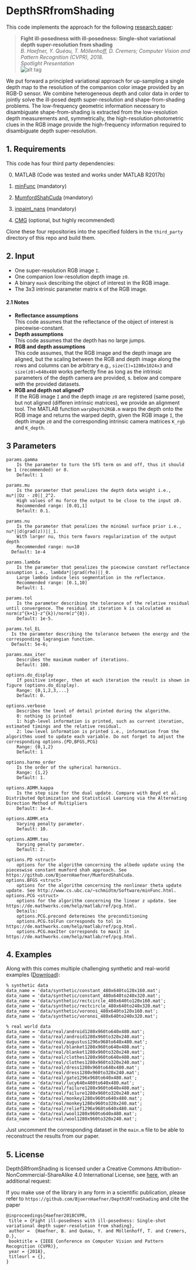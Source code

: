 # DepthSRfromShading
This code implements the approach for the following [research paper](https://vision.in.tum.de/members/haefner):

> **Fight ill-posedness with ill-posedness: Single-shot variational depth super-resolution from shading**  
> *B. Haefner, Y. Quéau, T. Möllenhoff, D. Cremers; Computer Vision and Pattern Recognition (CVPR), 2018.*  
> *Spotlight Presentation*  
![alt tag](https://vision.in.tum.de/_media/spezial/bib/haefner2018cvpr.png)

We put forward a principled variational approach for up-sampling a single depth map to the resolution of the companion color image provided by an RGB-D sensor. We combine heterogeneous depth and color data in order to jointly solve the ill-posed depth super-resolution and shape-from-shading problems. The low-frequency geometric information necessary to disambiguate shape-from-shading is extracted from the low-resolution depth measurements and, symmetrically, the high-resolution photometric clues in the RGB image provide the high-frequency information required to disambiguate depth super-resolution.

## 1. Requirements

This code has four third party dependencies:

0) MATLAB (Code was tested and works under MATLAB R2017b)

1) [minFunc](http://www.cs.ubc.ca/~schmidtm/Software/minFunc.html) (mandatory)

2) [MumfordShahCuda](https://github.com/BjoernHaefner/MumfordShahCuda) (mandatory)

3) [inpaint_nans](https://de.mathworks.com/matlabcentral/mlc-downloads/downloads/submissions/4551/versions/2/download/zip) (mandatory)

4) [CMG](http://www.cs.cmu.edu/%7Ejkoutis/cmg.html) (optional, but highly recommended)

Clone these four repositories into the specified folders in the `third_party` directory of this repo and build them.



## 2. Input

- One super-resolution RGB image `I`.
- One companion low-resolution depth image `z0`.
- A binary `mask` describing the object of interest in the RGB image.
- The 3x3 intrinsic parameter matrix `K` of the RGB image.

#### 2.1 Notes

- **Reflectance assumptions**  
This code assumes that the reflectance of the object of interest is piecewise-constant.
- **Depth assumptions**  
This code assumes that the depth has no large jumps.
- **RGB and depth assumptions**  
This code assumes, that the RGB image and the depth image are aligned, but the scaling between the RGB and depth image along the rows and columns can be arbitrary e.g., `size(I)=1280x1024x3` and `size(z0)=640x480` works perfectly fine as long as the intrinsic parameters of the depth camera are provided, s. below and compare with the provided datasets.
- **RGB and depth not aligned?**  
If the RGB image `I` and the depth image `z0` are registered (same pose), but not aligned (differen intrinsic matrices), we provide an alignment tool. The MATLAB function `warpDepth2RGB.m` warps the depth onto the RGB image and returns the warped depth, given the RGB image `I`, the depth image `z0` and the corresponding intrinsic camera matrices `K_rgb` and `K_depth`.




## 3 Parameters
```
params.gamma 
	Is the parameter to turn the SfS term on and off, thus it should be 1 (recommended) or 0.
	Default: 1
	
params.mu
	Is the parameter that penalizes the depth data weight i.e., mu*||Dz - z0||_2^2.
	High values of mu force the output to be close to the input z0.
	Recommended range: [0.01,1]
	Default: 0.1.
	
params.nu
	Is the parameter that penalizes the minimal surface prior i.e., nu*||d(grad(z))||_1.
	With larger nu, this term favors regularization of the output depth
	Recommended range: nu<10
  Default: 1e-4
	
params.lambda
	Is the parameter that penalizes the piecewise constant reflectance assumption i.e., lambda*||grad(rho)||_0.
	Large lambda induce less segmentation in the reflectance.
	Recommended range: [0.1,10]
	Default: 1.

params.tol
	Is the parameter describing the tolerance of the relative residual until convergence. The residual at iteration k is calculated as norm(z^{k+1}-z^{k})/norm(z^{0}).
	Default: 1e-5.

params.tol_EL
  Is the parameter describing the tolerance between the energy and the corresponding lagrangian function.
  Default: 5e-6;

params.max_iter
	Describes the maximum number of iterations.
	Default: 100.

options.do_display
	If positive integer, then at each iteration the result is shown in figure (options.do_display).
	Range: {0,1,2,3,...}
	Default: 0.

options.verbose
	Describes the level of detail printed during the algorithm.
	0: nothing is printed
	1: high-level information is printed, such as current iteration, estimated timings and the relative residual.
	2: low-level information is printed i.e., information from the algorithms used to update each variable. Do not forget to adjust the corresponding options.{PD,BFGS,PCG}
	Range: {0,1,2}
	Default: 1

options.harmo_order
	Is the order of the spherical harmonics.
	Range: {1,2}
	Default: 1.

options.ADMM.kappa
	Is the step size for the dual update. Compare with Boyd et al. Distributed Optimization and Statistical Learning via the Alternating Direction Method of Multipliers
	Default: 1e-4.

options.ADMM.eta
	Varying penalty parameter.
	Default: 10.

options.ADMM.tau
	Varying penalty parameter.
	Default: 2.

options.PD <struct>
	options for the algorithm concerning the albedo update using the pieceswise constant mumford shah approach. See https://github.com/BjoernHaefner/MumfordShahCuda.
options.BFGS <struct>
	options for the algorithm concerning the nonlinear theta update update. See http://www.cs.ubc.ca/~schmidtm/Software/minFunc.html.
options.PCG <struct>
	options for the algorithm concerning the linear z update. See https://de.mathworks.com/help/matlab/ref/pcg.html.
	Details:
	options.PCG.precond determines the preconditioning
	options.PCG.tolFun corresponds to tol in https://de.mathworks.com/help/matlab/ref/pcg.html.
	options.PCG.maxIter corresponds to maxit in https://de.mathworks.com/help/matlab/ref/pcg.html.
```
## 4. Examples
Along with this comes multiple challenging synthetic and real-world examples ([Download](http://vision.in.tum.de/~haefner/depthsrfromshading_data.zip)):

```
% synthetic data
data_name = 'data/synthetic/constant_480x640to120x160.mat';
data_name = 'data/synthetic/constant_480x640to240x320.mat';
data_name = 'data/synthetic/rectcircle_480x640to120x160.mat';
data_name = 'data/synthetic/rectcircle_480x640to240x320.mat';
data_name = 'data/synthetic/voronoi_480x640to120x160.mat';
data_name = 'data/synthetic/voronoi_480x640to240x320.mat';

% real world data
data_name = 'data/real/android1280x960to640x480.mat';
data_name = 'data/real/android1280x960to320x240.mat';
data_name = 'data/real/augustus1296x968to640x480.mat';
data_name = 'data/real/blanket1280x960to640x480.mat';
data_name = 'data/real/blanket1280x960to320x240.mat';
data_name = 'data/real/clothes1280x960to640x480.mat';
data_name = 'data/real/clothes1280x960to320x240.mat';
data_name = 'data/real/dress1280x960to640x480.mat';
data_name = 'data/real/dress1280x960to320x240.mat';
data_name = 'data/real/gate1296x968to640x480.mat';
data_name = 'data/real/lucy640x480to640x480.mat';
data_name = 'data/real/failure1280x960to640x480.mat';
data_name = 'data/real/failure1280x960to320x240.mat';
data_name = 'data/real/monkey1280x960to640x480.mat';
data_name = 'data/real/monkey1280x960to320x240.mat';
data_name = 'data/real/relief1296x968to640x480.mat';
data_name = 'data/real/wool1280x960to640x480.mat';
data_name = 'data/real/wool1280x960to320x240.mat';
```
Just uncomment the corresponding dataset in the `main.m` file to  be able to reconstruct the results from our paper.

## 5. License

DepthSRfromShading is licensed under a Creative Commons Attribution-NonCommercial-ShareAlike 4.0 International License, see [here](http://creativecommons.org/licenses/by-nc-sa/4.0/), with an additional request:

If you make use of the library in any form in a scientific publication, please refer to `https://github.com/BjoernHaefner/DepthSRfromShading` and cite the paper

```
@inproceedings{Haefner2018CVPR,
 title = {Fight ill-posedness with ill-posedness: Single-shot variational depth super-resolution from shading},
 author =  {Haefner, B. and Quéau, Y. and Möllenhoff, T. and Cremers, D.},
 booktitle = {IEEE Conference on Computer Vision and Pattern Recognition (CVPR)},
 year = {2018},
 titleurl = {},
}
```
